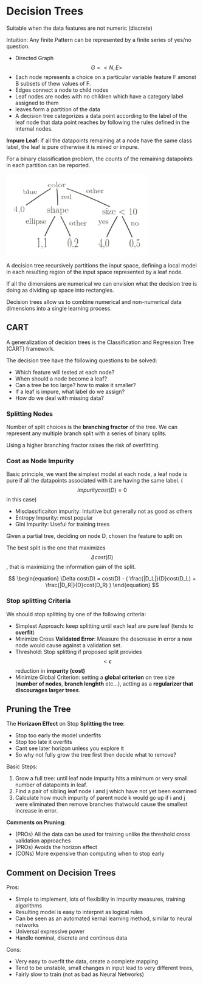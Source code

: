# Decision Trees

Suitable when the data features are not numeric \(discrete\)

Intuition: Any finite Pattern can be represented by a finite series of yes/no question.

* Directed Graph $$G = <N, E>$$
* Each node represents a choice on a particular variable feature F amonst B subsets of thew values of F. 
* Edges connect a node to child nodes 
* Leaf nodes are nodes with no children which have a category label assigned to them
* leaves form a partition of the data
* A decision tree categorizes a data point according to the label of the leaf node that data point reaches by following the rules defined in the internal nodes.

**Impure Leaf:** if all the datapoints remaining at a node have the same class label, the leaf is pure otherwise it is mixed or impure.

For a binary classification problem, the counts of the remaining datapoints in each partition can be reported.

![A decision tree example \(binary\)](../.gitbook/assets/dt.png)

A decision tree recursively partitions the input space, defining a local model in each resulting region of the input space represented by a leaf node.

If all the dimensions are numerical we can envision what the decision tree is doing as dividing up space into rectangles.

Decision trees allow us to combine numerical and non-numerical data dimensions into a single learning process.

## CART

A generalization of decision trees is the Classification and Regression Tree \(CART\) framework.

The decision tree have the following questions to be solved:

* Which feature will tested at each node?
* When should a node become a leaf?
* Can a tree be too large? how to make it smaller?
* If a leaf is impure, what label do we assign?
* How do we deal with missing data?

### Splitting Nodes

Number of split choices is the **branching fractor** of the tree. We can represent any multiple branch split with a series of binary splits.

Using a higher branching fractor raises the risk of overfitting.

### Cost as Node Impurity

Basic principle, we want the simplest model at each node, a leaf node is pure if all the datapoints associated with it are having the same label. \($$impurity cost(D) = 0$$ in this case\)

* Misclassificaiton impurity: Intuitive but generally not as good as others
* Entropy Impurity: most popular
* Gini Impurity: Useful for training trees

Given a partial tree, deciding on node D, chosen the feature to split on

The best split is the one that maximizes $$\Delta cost(D)$$, that is maximizing the information gain of the split.

$$
\begin{equation}
\Delta cost(D) = cost(D) - ( \frac{|D_L|}{D}cost(D_L) + \frac{|D_R|}{D}cost(D_R) )
\end{equation}
$$

### Stop splitting Criteria

We should stop splitting by one of the following criteria:

* Simplest Approach: keep splitting until each leaf are pure leaf \(tends to **overfit**\)
* Minimize Cross **Validated Error**: Measure the descrease in error a new node would cause against a validation set.
* Threshold: Stop splitting if proposed split provides $$< \epsilon$$ reduction in **impurity \(cost\)**
* Minimize Global Criterion: setting a **global criterion** on tree size \(**number of nodes**, **branch lenghth** etc...\), actting as a **regularizer that discourages larger trees**.

## Pruning the Tree

The **Horizaon Effect** on Stop **Splitting the tree**:

* Stop too early the model underfits
* Stop too late it overfits
* Cant see later horizon unless you explore it
* So why not fully grow the tree first then decide what to remove?

Basic Steps:

1. Grow a full tree: until leaf node impurity hits a minimum or very small number of datapoints in leaf.
2. Find a pair of sibling leaf node i and j which have not yet been examined
3. Calculate how much impurity of parent node k would go up if i and j were eliminated then remove branches thatwould cause the smallest increase in error.

**Comments on Pruning**:

* \(PROs\) All the data can be used for training unlike the threshold cross validation approaches
* \(PROs\) Avoids the horizon effect
* \(CONs\) More expensive than computing when to stop early

## Comment on Decision Trees

Pros:

* Simple to implement, lots of flexibility in impurity measures, training algorithms
* Resulting model is easy to interpret as logical rules
* Can be seen as an automated kernal learning method, similar to neural networks
* Universal expressive power 
* Handle nominal, discrete and continous data

Cons:

* Very easy to overfit the data, create a complete mapping
* Tend to be unstable, small changes in input lead to very different trees,
* Fairly slow to train \(not as bad as Neural Networks\)

